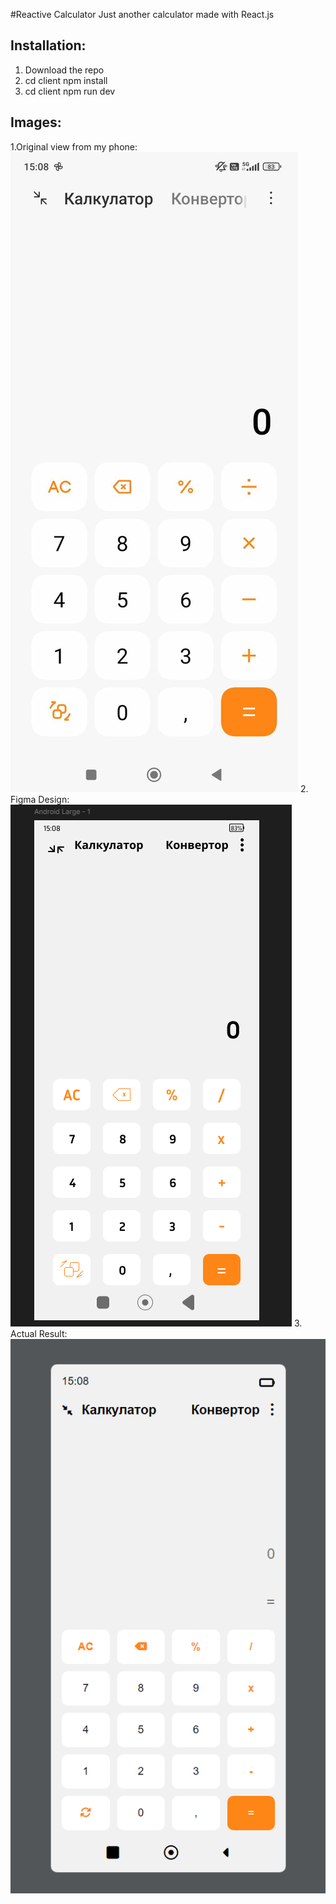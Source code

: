 #Reactive Calculator 
Just another calculator made with React.js 

## Installation: 
1. Download the repo
2. cd client npm install
3. cd client npm run dev

## Images: 
1.Original view from my phone: 
![Original](https://github.com/ZlatinZlatinov/Reactive-Calculator/blob/main/design/original.jpg "Calculator image supposed to be here") 
2. Figma Design: 
![Figma](https://github.com/ZlatinZlatinov/Reactive-Calculator/blob/main/design/Figma-Design-1.png "Calculator image supposed to be here") 
3. Actual Result: 
![Actual](https://github.com/ZlatinZlatinov/Reactive-Calculator/blob/main/design/html-result.png "Calculator image supposed to be here")
